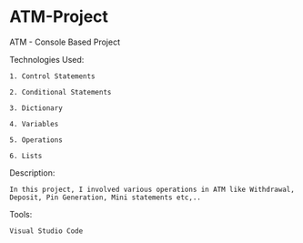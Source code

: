 # ATM-Project
ATM - Console Based Project

Technologies Used:

    1. Control Statements
    
    2. Conditional Statements
    
    3. Dictionary
    
    4. Variables
    
    5. Operations
    
    6. Lists
    
Description:

    In this project, I involved various operations in ATM like Withdrawal, Deposit, Pin Generation, Mini statements etc,..
    
Tools:

    Visual Studio Code
